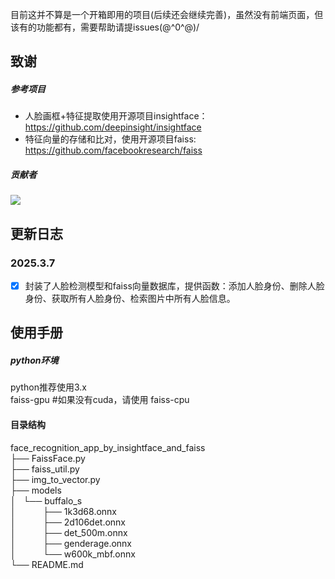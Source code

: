 目前这并不算是一个开箱即用的项目(后续还会继续完善)，虽然没有前端页面，但该有的功能都有，需要帮助请提issues\(@^0^@)/
## 致谢
##### 参考项目

- 人脸画框+特征提取使用开源项目insightface：https://github.com/deepinsight/insightface
- 特征向量的存储和比对，使用开源项目faiss: https://github.com/facebookresearch/faiss

##### 贡献者

<a href="https://github.com/codeduang/face_recognition_app_by_insightface_and_faiss/graphs/contributors">
  <img src="https://contrib.rocks/image?repo=codeduang/face_recognition_app_by_insightface_and_faiss" />
</a>

## 更新日志

### 2025.3.7
- [x] 封装了人脸检测模型和faiss向量数据库，提供函数：添加人脸身份、删除人脸身份、获取所有人脸身份、检索图片中所有人脸信息。


## 使用手册

##### python环境
python推荐使用3.x  
faiss-gpu #如果没有cuda，请使用 faiss-cpu

#### 目录结构
face_recognition_app_by_insightface_and_faiss  
├── FaissFace.py  
├── faiss_util.py  
├── img_to_vector.py  
├── models  
│   └── buffalo_s  
│   &nbsp;&nbsp;&nbsp;&nbsp;&nbsp;&nbsp;&nbsp;&nbsp;├── 1k3d68.onnx  
│   &nbsp;&nbsp;&nbsp;&nbsp;&nbsp;&nbsp;&nbsp;&nbsp;├── 2d106det.onnx  
│   &nbsp;&nbsp;&nbsp;&nbsp;&nbsp;&nbsp;&nbsp;&nbsp;├── det_500m.onnx  
│   &nbsp;&nbsp;&nbsp;&nbsp;&nbsp;&nbsp;&nbsp;&nbsp;├── genderage.onnx  
│   &nbsp;&nbsp;&nbsp;&nbsp;&nbsp;&nbsp;&nbsp;&nbsp;└── w600k_mbf.onnx  
└── README.md  

